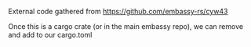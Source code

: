 External code gathered from https://github.com/embassy-rs/cyw43

Once this is a cargo crate (or in the main embassy repo), we can remove and add to our cargo.toml